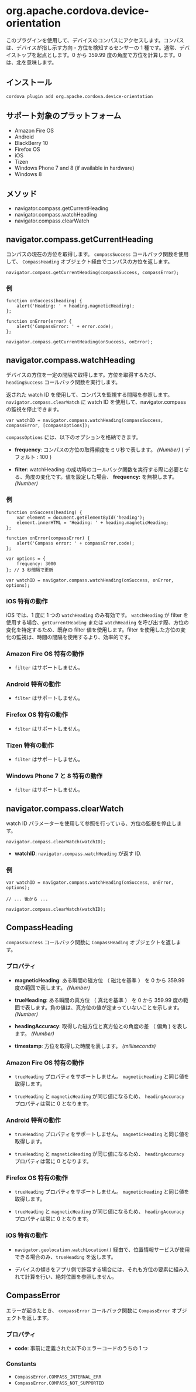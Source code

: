 <!---
    Licensed to the Apache Software Foundation (ASF) under one
    or more contributor license agreements.  See the NOTICE file
    distributed with this work for additional information
    regarding copyright ownership.  The ASF licenses this file
    to you under the Apache License, Version 2.0 (the
    "License"); you may not use this file except in compliance
    with the License.  You may obtain a copy of the License at

      http://www.apache.org/licenses/LICENSE-2.0

    Unless required by applicable law or agreed to in writing,
    software distributed under the License is distributed on an
    "AS IS" BASIS, WITHOUT WARRANTIES OR CONDITIONS OF ANY
    KIND, either express or implied.  See the License for the
    specific language governing permissions and limitations
    under the License.
-->

# org.apache.cordova.device-orientation

このプラグインを使用して、デバイスのコンパスにアクセスします。コンパスは、デバイスが指し示す方向・方位を検知するセンサーの 1 種です。通常、デバイストップを起点とします。0 から 359.99 度の角度で方位を計算します。0 は、北を意味します。

## インストール

    cordova plugin add org.apache.cordova.device-orientation

## サポート対象のプラットフォーム

- Amazon Fire OS
- Android
- BlackBerry 10
- Firefox OS
- iOS
- Tizen
- Windows Phone 7 and 8 (if available in hardware)
- Windows 8

## メソッド

- navigator.compass.getCurrentHeading
- navigator.compass.watchHeading
- navigator.compass.clearWatch

## navigator.compass.getCurrentHeading

コンパスの現在の方位を取得します。 `compassSuccess` コールバック関数を使用して、 `CompassHeading` オブジェクト経由でコンパスの方位を返します。

    navigator.compass.getCurrentHeading(compassSuccess, compassError);

### 例

    function onSuccess(heading) {
        alert('Heading: ' + heading.magneticHeading);
    };

    function onError(error) {
        alert('CompassError: ' + error.code);
    };

    navigator.compass.getCurrentHeading(onSuccess, onError);

## navigator.compass.watchHeading

デバイスの方位を一定の間隔で取得します。方位を取得するたび、 `headingSuccess` コールバック関数を実行します。

返された watch ID を使用して、コンパスを監視する間隔を参照します。 `navigator.compass.clearWatch` に watch ID を使用して、navigator.compass の監視を停止できます。

    var watchID = navigator.compass.watchHeading(compassSuccess, compassError, [compassOptions]);

`compassOptions` には、以下のオプションを格納できます。

- __frequency__: コンパスの方位の取得頻度をミリ秒で表します。 _(Number)_ ( デフォルト : 100 )

- __filter__: watchHeading の成功時のコールバック関数を実行する際に必要となる、角度の変化です。値を設定した場合、 __frequency:__ を無視します。 _(Number)_

### 例

    function onSuccess(heading) {
        var element = document.getElementById('heading');
        element.innerHTML = 'Heading: ' + heading.magneticHeading;
    };

    function onError(compassError) {
        alert('Compass error: ' + compassError.code);
    };

    var options = {
        frequency: 3000
    }; // 3 秒間隔で更新

    var watchID = navigator.compass.watchHeading(onSuccess, onError, options);


### iOS 特有の動作

iOS では、1 度に 1 つの `watchHeading` のみ有効です。
`watchHeading` が filter を使用する場合、`getCurrentHeading` または `watchHeading` を呼び出す際、方位の変化を特定するため、既存の filter 値を使用します。filter を使用した方位の変化の監視は、時間の間隔を使用するより、効率的です。

### Amazon Fire OS 特有の動作

- `filter` はサポートしません。

### Android 特有の動作

- `filter` はサポートしません。

### Firefox OS 特有の動作

- `filter` はサポートしません。

### Tizen 特有の動作

- `filter` はサポートしません。

### Windows Phone 7 と 8 特有の動作

- `filter` はサポートしません。

## navigator.compass.clearWatch

watch ID パラメーターを使用して参照を行っている、方位の監視を停止します。

    navigator.compass.clearWatch(watchID);

- __watchID__: `navigator.compass.watchHeading` が返す ID.

### 例

    var watchID = navigator.compass.watchHeading(onSuccess, onError, options);

    // ... 後から ...

    navigator.compass.clearWatch(watchID);

## CompassHeading

`compassSuccess` コールバック関数に `CompassHeading` オブジェクトを返します。

### プロパティ

- __magneticHeading__: ある瞬間の磁方位 （ 磁北を基準 ） を 0 から 359.99 度の範囲で表します。 _(Number)_

- __trueHeading__: ある瞬間の真方位 （ 真北を基準 ） を 0 から 359.99 度の範囲で表します。負の値は、真方位の値が定まっていないことを示します。  _(Number)_

- __headingAccuracy__: 取得した磁方位と真方位との角度の差 （ 偏角 ) を表します。 _(Number)_

- __timestamp__: 方位を取得した時間を表します。  _(milliseconds)_


### Amazon Fire OS 特有の動作

- `trueHeading` プロパティをサポートしません。 `magneticHeading` と同じ値を取得します。

- `trueHeading` と `magneticHeading` が同じ値になるため、 `headingAccuracy` プロパティは常に 0 となります。

### Android 特有の動作

- `trueHeading` プロパティをサポートしません。 `magneticHeading` と同じ値を取得します。

- `trueHeading` と `magneticHeading` が同じ値になるため、 `headingAccuracy` プロパティは常に 0 となります。

### Firefox OS 特有の動作

- `trueHeading` プロパティをサポートしません。 `magneticHeading` と同じ値を取得します。

- `trueHeading` と `magneticHeading` が同じ値になるため、 `headingAccuracy` プロパティは常に 0 となります。

### iOS 特有の動作

- `navigator.geolocation.watchLocation()` 経由で、位置情報サービスが使用できる場合のみ、`trueHeading` を返します。

- デバイスの傾きをアプリ側で許容する場合には、それも方位の要素に組み入れて計算を行い、絶対位置を参照しません。

## CompassError

エラーが起きたとき、 `compassError` コールバック関数に `CompassError` オブジェクトを返します。

### プロパティ

- __code__: 事前に定義された以下のエラーコードのうちの 1 つ

### Constants

- `CompassError.COMPASS_INTERNAL_ERR`
- `CompassError.COMPASS_NOT_SUPPORTED`

